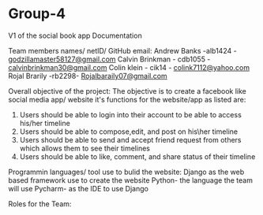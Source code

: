 # Group-4
V1 of the social book app Documentation

Team members names/ netID/ GitHub email:
  Andrew Banks -alb1424 - godzillamaster58127@gmail.com
  Calvin Brinkman - cdb1055 - calvinbrinkman30@gmail.com
  Colin klein - cik14 - colink7112@yahoo.com
  Rojal Brarily -rb2298- Rojalbaraily07@gmail.com

Overall objective of the project:
The objective is to create a facebook like social media app/ website
it's functions for the website/app as listed are:
  1. Users should be able to login into their account to be able to access his/her timeline 
  2. Users should be able to compose,edit, and post on his\her timeline
  3. Users should be able to send and accept friend request from others which allows them to see their timelines
  4. Users should be able to like, comment, and share status of their timeline
  
Programmin languages/ tool use to bulid the website:
Django as the web based framework use to create the website 
Python- the language the team will use
Pycharm- as the IDE to use Django

Roles for the Team:
